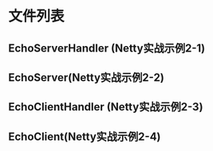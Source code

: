 # 文件列表
## EchoServerHandler (Netty实战示例2-1)
## EchoServer(Netty实战示例2-2)
## EchoClientHandler (Netty实战示例2-3)
## EchoClient(Netty实战示例2-4)